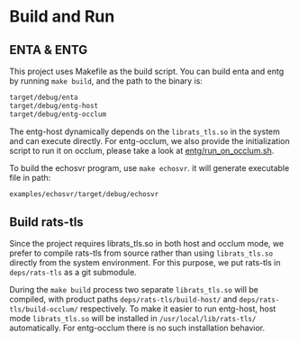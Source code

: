 
# Build and Run

## ENTA & ENTG

This project uses Makefile as the build script. You can build enta and entg by running `make build`, and the path to the binary is:

```txt
target/debug/enta
target/debug/entg-host
target/debug/entg-occlum
```

The entg-host dynamically depends on the `librats_tls.so` in the system and can execute directly. For entg-occlum, we also provide the initialization script to run it on occlum, please take a look at [entg/run\_on\_occlum.sh](../entg/run_on_occlum.sh).

To build the echosvr program, use `make echosvr`. it will generate executable file in path:

```txt
examples/echosvr/target/debug/echosvr
```

## Build rats-tls

Since the project requires librats\_tls.so in both host and occlum mode, we prefer to compile rats-tls from source rather than using `librats_tls.so` directly from the system environment. For this purpose, we put rats-tls in `deps/rats-tls` as a git submodule.

During the `make build` process two separate `librats_tls.so` will be compiled, with product paths `deps/rats-tls/build-host/` and `deps/rats-tls/build-occlum/` respectively. To make it easier to run entg-host, host mode `librats_tls.so` will be installed in `/usr/local/lib/rats-tls/` automatically. For entg-occlum there is no such installation behavior.
